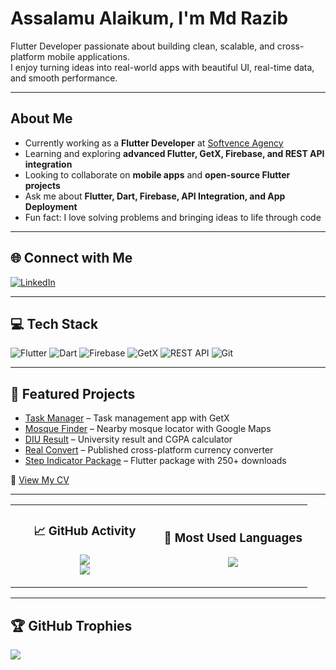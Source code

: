 # Assalamu Alaikum, I'm Md Razib 

Flutter Developer passionate about building clean, scalable, and cross-platform mobile applications.  
I enjoy turning ideas into real-world apps with beautiful UI, real-time data, and smooth performance.

---

## About Me  
- Currently working as a **Flutter Developer** at [Softvence Agency](https://softvence.agency/)  
- Learning and exploring **advanced Flutter, GetX, Firebase, and REST API integration**  
- Looking to collaborate on **mobile apps** and **open-source Flutter projects**  
- Ask me about **Flutter, Dart, Firebase, API Integration, and App Deployment**  
- Fun fact: I love solving problems and bringing ideas to life through code

---

## 🌐 Connect with Me  
[![LinkedIn](https://img.shields.io/badge/LinkedIn-%230077B5.svg?logo=linkedin&logoColor=white)](https://linkedin.com/in/md-razib)  

---

## 💻 Tech Stack  
![Flutter](https://img.shields.io/badge/Flutter-%2302569B.svg?style=for-the-badge&logo=flutter&logoColor=white)
![Dart](https://img.shields.io/badge/Dart-%230175C2.svg?style=for-the-badge&logo=dart&logoColor=white)
![Firebase](https://img.shields.io/badge/Firebase-%23039BE5.svg?style=for-the-badge&logo=firebase)
![GetX](https://img.shields.io/badge/GetX-%23FF4081.svg?style=for-the-badge&logo=flutter&logoColor=white)
![REST API](https://img.shields.io/badge/REST%20API-%23013243.svg?style=for-the-badge&logo=api&logoColor=white)
![Git](https://img.shields.io/badge/Git-%23F05033.svg?style=for-the-badge&logo=git&logoColor=white)

---

## 📱 Featured Projects  
- [Task Manager](https://github.com/the-razib/task_manager) – Task management app with GetX  
- [Mosque Finder](https://github.com/the-razib/mosque_finder) – Nearby mosque locator with Google Maps  
- [DIU Result](https://github.com/the-razib/diu_results) – University result and CGPA calculator  
- [Real Convert](https://play.google.com/store/apps/details?id=com.solank.currencyconverter) – Published cross-platform currency converter  
- [Step Indicator Package](https://pub.dev/packages/step_indicator_package) – Flutter package with 250+ downloads  

📄 [View My CV](https://drive.google.com/file/d/1CaAa8EtAMykQn3CZFU9WoXuV_GPdJAU_/view?usp=sharing)

---

<div align="center">

<table>
<tr>
<td align="center" width="50%">
  
### 📈 GitHub Activity  
![](https://nirzak-streak-stats.vercel.app/?user=the-razib&theme=radical&hide_border=false) <br/>
![](https://github-readme-stats.vercel.app/api?username=the-razib&theme=radical&hide_border=false&include_all_commits=true)


</td>
<td align="center" width="50%">

### 🧠 Most Used Languages  
![](https://github-readme-stats.vercel.app/api/top-langs/?username=the-razib&theme=radical&hide_border=false&layout=compact)

</td>
</tr>
</table>

</div>

---

## 🏆 GitHub Trophies  
![](https://github-profile-trophy.vercel.app/?username=the-razib&theme=radical&no-frame=false&no-bg=true&margin-w=4)

